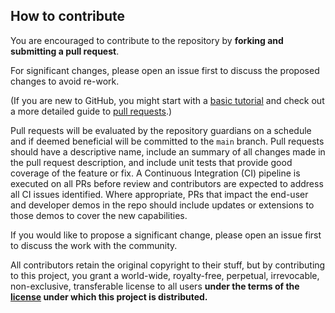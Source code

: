## How to contribute

You are encouraged to contribute to the repository by **forking and submitting a pull request**.

For significant changes, please open an issue first to discuss the proposed changes to avoid re-work.

(If you are new to GitHub, you might start with a [basic tutorial](https://help.github.com/articles/set-up-git) and check out a more detailed guide to [pull requests](https://help.github.com/articles/using-pull-requests/).)

Pull requests will be evaluated by the repository guardians on a schedule and if deemed beneficial will be committed to the `main` branch. Pull requests should have a descriptive name, include an summary of all changes made in the pull request description, and include unit tests that provide good coverage of the feature or fix. A Continuous Integration (CI) pipeline is executed on all PRs before review and contributors are expected to address all CI issues identified. Where appropriate, PRs that impact the
end-user and developer demos in the repo should include updates or extensions to those demos to cover the new capabilities.

If you would like to propose a significant change, please open an issue first to discuss the work with the community.

All contributors retain the original copyright to their stuff, but by contributing to this project, you grant a world-wide, royalty-free, perpetual, irrevocable, non-exclusive, transferable license to all users **under the terms of the [license](./LICENSE) under which this project is distributed.**
